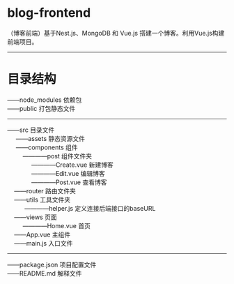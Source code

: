 # blog-frontend
（博客前端）基于Nest.js、MongoDB 和 Vue.js 搭建一个博客。利用Vue.js构建前端项目。
***
# 目录结构
——node_modules          依赖包  
——public                打包静态文件  
***
——src                   目录文件  
  &#160;&#160;&#160;&#160; ——assets              静态资源文件  
  &#160;&#160;&#160;&#160; ——components          组件  
     &#160;&#160;&#160;&#160; &#160;&#160;&#160;&#160;————post 组件文件夹  
        &#160;&#160;&#160;&#160; &#160;&#160;&#160;&#160; &#160;&#160;&#160;&#160;————Create.vue  新建博客  
        &#160;&#160;&#160;&#160; &#160;&#160;&#160;&#160; &#160;&#160;&#160;&#160;————Edit.vue    编辑博客  
        &#160;&#160;&#160;&#160; &#160;&#160;&#160;&#160; &#160;&#160;&#160;&#160;————Post.vue    查看博客  
   &#160;&#160;&#160;&#160;——router              路由文件夹  
   &#160;&#160;&#160;&#160;——utils               工具文件夹  
   &#160;&#160;&#160;&#160; &#160;&#160;&#160;&#160; ————helper.js       定义连接后端接口的baseURL  
   &#160;&#160;&#160;&#160;——views               页面  
    &#160;&#160;&#160;&#160; &#160;&#160;&#160;&#160;————Home.vue        首页  
   &#160;&#160;&#160;&#160;——App.vue             主组件  
   &#160;&#160;&#160;&#160;——main.js             入口文件  
***
——package.json          项目配置文件  
——README.md             解释文件  
